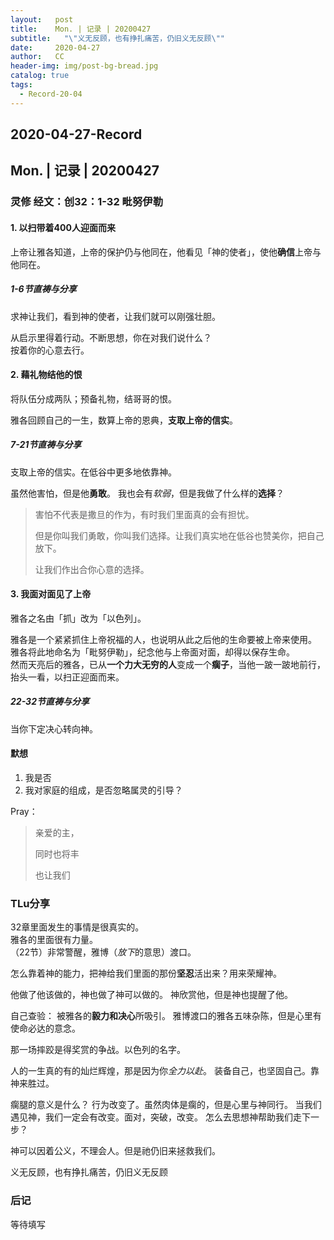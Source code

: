 ```yaml
---
layout:   post
title:    Mon. | 记录 | 20200427
subtitle:   "\"义无反顾，也有挣扎痛苦，仍旧义无反顾\""
date:     2020-04-27
author:   CC
header-img: img/post-bg-bread.jpg
catalog: true
tags:
  - Record-20-04
---
```


## 2020-04-27-Record

## Mon. | 记录 | 20200427

### 灵修 经文：创32：1-32 毗努伊勒

#### 1. 以扫带着400人迎面而来

上帝让雅各知道，上帝的保护仍与他同在，他看见「神的使者」，使他**确信**上帝与他同在。

##### 1-6节直祷与分享

求神让我们，看到神的使者，让我们就可以刚强壮胆。

从启示里得着行动。不断思想，你在对我们说什么？  
按着你的心意去行。

#### 2. 藉礼物结他的恨

将队伍分成两队；预备礼物，结哥哥的恨。

雅各回顾自己的一生，数算上帝的恩典，**支取上帝的信实**。

##### 7-21节直祷与分享

支取上帝的信实。在低谷中更多地依靠神。

虽然他害怕，但是他**勇敢**。
我也会有*软弱*，但是我做了什么样的**选择**？

> 害怕不代表是撒旦的作为，有时我们里面真的会有担忧。
>
> 但是你叫我们勇敢，你叫我们选择。让我们真实地在低谷也赞美你，把自己放下。
>
> 让我们作出合你心意的选择。

#### 3. 我面对面见了上帝

雅各之名由「抓」改为「以色列」。

雅各是一个紧紧抓住上帝祝福的人，也说明从此之后他的生命要被上帝来使用。  
雅各将此地命名为「毗努伊勒」，纪念他与上帝面对面，却得以保存生命。  
然而天亮后的雅各，已从**一个力大无穷的人**变成一个**瘸子**，当他一跛一跛地前行，抬头一看，以扫正迎面而来。

##### 22-32节直祷与分享

当你下定决心转向神。


#### 默想

1. 我是否
2. 我对家庭的组成，是否忽略属灵的引导？

Pray：

> 亲爱的主，
>
> 同时也将丰
>
> 也让我们

### TLu分享

32章里面发生的事情是很真实的。  
雅各的里面很有力量。  
（22节）非常警醒，雅博（*放下*的意思）渡口。

怎么靠着神的能力，把神给我们里面的那份**坚忍**活出来？用来荣耀神。

他做了他该做的，神也做了神可以做的。
神欣赏他，但是神也提醒了他。

自己查验：
被雅各的**毅力和决心**所吸引。
雅博渡口的雅各五味杂陈，但是心里有使命必达的意念。

那一场摔跤是得奖赏的争战。以色列的名字。

人的一生真的有的灿烂辉煌，那是因为你*全力以赴*。
装备自己，也坚固自己。靠神来胜过。

瘸腿的意义是什么？
行为改变了。虽然肉体是瘸的，但是心里与神同行。
当我们遇见神，我们一定会有改变。面对，突破，改变。
怎么去思想神帮助我们走下一步？

神可以因着公义，不理会人。但是祂仍旧来拯救我们。

义无反顾，也有挣扎痛苦，仍旧义无反顾

### 后记

等待填写
